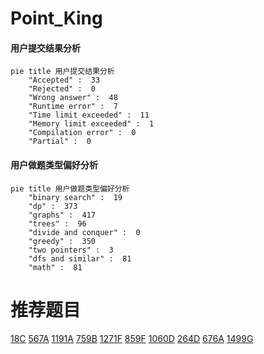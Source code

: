 # Point_King

<!-- tabs:start -->



#### **用户提交结果分析**

```mermaid
pie title 用户提交结果分析
    "Accepted" :  33
    "Rejected" :  0
    "Wrong answer" :  48
    "Runtime error" :  7
    "Time limit exceeded" :  11
    "Memory limit exceeded" :  1
    "Compilation error" :  0
    "Partial" :  0
```

#### **用户做题类型偏好分析**

```mermaid
pie title 用户做题类型偏好分析
    "binary search" :  19
    "dp" :  373
    "graphs" :  417
    "trees" :  96
    "divide and conquer" :  0
    "greedy" :  350
    "two pointers" :  3
    "dfs and similar" :  81
    "math" :  81
```



<!-- tabs:end -->
# 推荐题目
[18C](https://codeforces.com/contest/18/problem/C)
[567A](https://codeforces.com/contest/567/problem/A)
[1191A](https://codeforces.com/contest/1191/problem/A)
[759B](https://codeforces.com/contest/759/problem/B)
[1271F](https://codeforces.com/contest/1271/problem/F)
[859F](https://codeforces.com/contest/859/problem/F)
[1060D](https://codeforces.com/contest/1060/problem/D)
[264D](https://codeforces.com/contest/264/problem/D)
[676A](https://codeforces.com/contest/676/problem/A)
[1499G](https://codeforces.com/contest/1499/problem/G)
